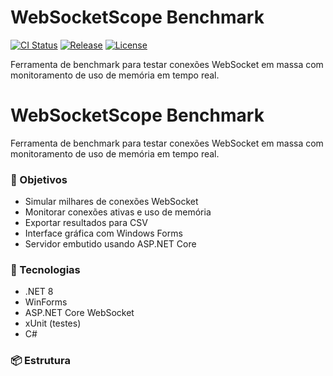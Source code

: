 # WebSocketScope Benchmark

[![CI Status](https://github.com/SeuUsuario/Websocket-scope-benchmark/actions/workflows/ci.yml/badge.svg)](https://github.com/SeuUsuario/Websocket-scope-benchmark/actions)
[![Release](https://img.shields.io/github/v/release/SeuUsuario/Websocket-scope-benchmark)](https://github.com/SeuUsuario/Websocket-scope-benchmark/releases)
[![License](https://img.shields.io/github/license/SeuUsuario/Websocket-scope-benchmark)](LICENSE)

Ferramenta de benchmark para testar conexões WebSocket em massa com monitoramento de uso de memória em tempo real.

# WebSocketScope Benchmark

Ferramenta de benchmark para testar conexões WebSocket em massa com monitoramento de uso de memória em tempo real.

### 🎯 Objetivos

- Simular milhares de conexões WebSocket
- Monitorar conexões ativas e uso de memória
- Exportar resultados para CSV
- Interface gráfica com Windows Forms
- Servidor embutido usando ASP.NET Core

### 🚀 Tecnologias
- .NET 8
- WinForms
- ASP.NET Core WebSocket
- xUnit (testes)
- C#

### 📦 Estrutura

